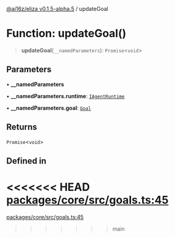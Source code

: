 [@ai16z/eliza v0.1.5-alpha.5](../index.md) / updateGoal

# Function: updateGoal()

> **updateGoal**(`__namedParameters`): `Promise`\<`void`\>

## Parameters

• **\_\_namedParameters**

• **\_\_namedParameters.runtime**: [`IAgentRuntime`](../interfaces/IAgentRuntime.md)

• **\_\_namedParameters.goal**: [`Goal`](../interfaces/Goal.md)

## Returns

`Promise`\<`void`\>

## Defined in

<<<<<<< HEAD
[packages/core/src/goals.ts:45](https://github.com/konstantine25b/eliza/blob/main/packages/core/src/goals.ts#L45)
=======
[packages/core/src/goals.ts:45](https://github.com/ai16z/eliza/blob/main/packages/core/src/goals.ts#L45)
>>>>>>> main
